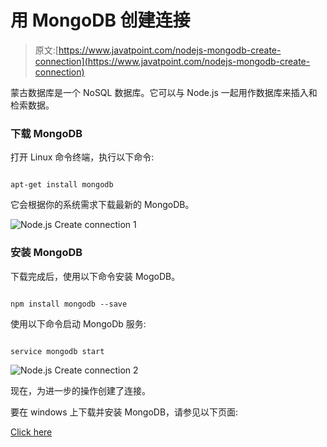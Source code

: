 # 用 MongoDB 创建连接

> 原文:[https://www.javatpoint.com/nodejs-mongodb-create-connection](https://www.javatpoint.com/nodejs-mongodb-create-connection)

蒙古数据库是一个 NoSQL 数据库。它可以与 Node.js 一起用作数据库来插入和检索数据。

### 下载 MongoDB

打开 Linux 命令终端，执行以下命令:

```

apt-get install mongodb

```

它会根据你的系统需求下载最新的 MongoDB。

![Node.js Create connection 1](../Images/c5b0d976e34a6818b8cea9d511a2fcec.png)

### 安装 MongoDB

下载完成后，使用以下命令安装 MogoDB。

```

npm install mongodb --save 

```

使用以下命令启动 MongoDb 服务:

```

service mongodb start

```

![Node.js Create connection 2](../Images/5643db149ab0d3feb38704d6107cd464.png)

现在，为进一步的操作创建了连接。

要在 windows 上下载并安装 MongoDB，请参见以下页面:

[Click here](https://www.javatpoint.com/how-to-install-mongodb-on-windows)